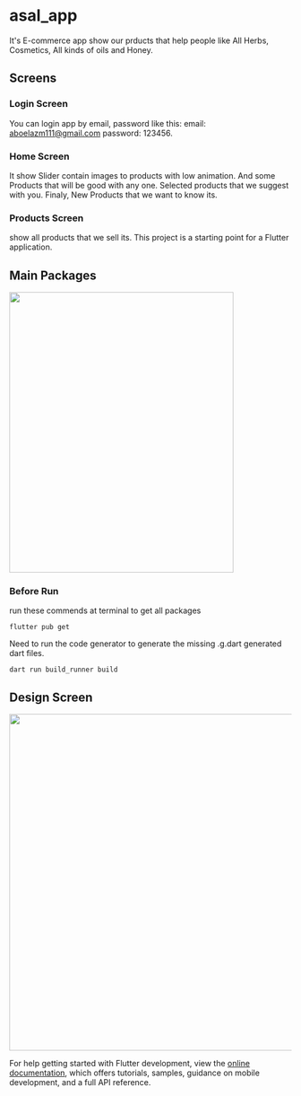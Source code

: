 # asal_app
It's E-commerce app show our prducts that help people like
All Herbs, Cosmetics, All kinds of oils and Honey.

## Screens
### Login Screen
You can login app by email, password like this:
email:    aboelazm111@gmail.com
password: 123456.

### Home Screen
It show Slider contain images to products with low animation.
And some Products that will be good with any one.
Selected products that we suggest with you.
Finaly, New Products that we want to know its.

### Products Screen
show all products that we sell its.
This project is a starting point for a Flutter application.

## Main Packages
<div>
<img src="https://github.com/Abdullah-mamdouh/asal_app/assets/67171486/f45e91e3-8ce7-4246-9e6d-85e1e6892c7e" width="400" height = "500">
</div>

### Before Run 
run these commends at terminal 
to get all packages
```
flutter pub get
```
Need to run the code generator to generate the missing .g.dart generated dart files.
```
dart run build_runner build
```
## Design Screen
<div>
<img src="https://github.com/Abdullah-mamdouh/asal_app/assets/67171486/bcf1cbc4-7a18-42eb-ba80-fd805be259bf" width="700" height = "600">
</div>

For help getting started with Flutter development, view the
[online documentation](https://docs.flutter.dev/), which offers tutorials,
samples, guidance on mobile development, and a full API reference.
